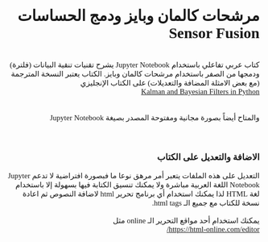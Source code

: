 <div style="direction: rtl;">
<div style="font-size: 15px;">
<div style="font-family: Tahoma;">
<h1 style="text-align: right;">مرشحات كالمان وبايز ودمج الحساسات Sensor Fusion </h1>
<div style="text-align: right;">&nbsp;</div>
<div style="text-align: right;">كتاب عربي تفاعلي باستخدام Jupyter Notebook يشرح تقنيات تنقية البيانات (فلترة) ودمجها من الصفر باستخدام مرشحات كالمان وبايز. الكتاب يعتبر النسخة المترجمة (مع بعض الامثلة المضافة والتعديلات) على الكتاب الإنجليزي&nbsp;</div>
<div style="text-align: right;"><a href="https://github.com/rlabbe/Kalman-and-Bayesian-Filters-in-Python">Kalman and Bayesian Filters in Python</a></div>
<div style="text-align: right;">&nbsp;</div>
<div style="text-align: right;">&nbsp;</div>
<div style="text-align: right;">والمتاح أيضاً بصورة مجانية ومفتوحة المصدر بصيغة Jupyter Notebook&nbsp;</div>
<div style="text-align: right;">&nbsp;</div>
<div style="text-align: right;">&nbsp;</div>
<h3 style="text-align: right;">الاضافة والتعديل على الكتاب</h3>
<div style="text-align: right;">التعديل على هذه الملفات يتعبر أمر مرهق نوعا ما فبصورة افتراضية لا تدعم Jupyter Notebook اللغة العربية مباشرة ولا يمكنك تنسيق الكتابة فيها بسهولة إلا باستخدام لغة HTML لذا يمكنك استخدام أي برنامج تحرير html لاضافة النصوص ثم اعادة نسخة للكتاب مع جميع الـ html tags.</div>
<div style="text-align: right;">&nbsp;</div>
<div style="text-align: right;">يمكنك استخدام أحد مواقع التحرير الـ online مثل&nbsp;</div>
<div style="text-align: right;"><a href="https://html-online.com/editor/">https://html-online.com/editor/</a></div>
<div style="text-align: right;">&nbsp;</div>
<div style="text-align: right;">&nbsp;</div>
</div>
</div>
</div>
